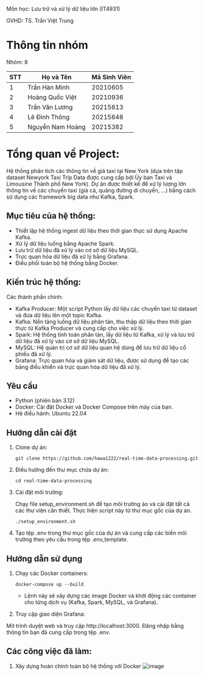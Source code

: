 Môn học: Lưu trữ và xử lý dữ liệu lớn (IT4931)

GVHD: TS. Trần Việt Trung

# Thông tin nhóm
Nhóm: 8

| STT | Họ và Tên           | Mã Sinh Viên | 
|-----|---------------------|--------------|
| 1   | Trần Hàn Minh       | 20210605     | 
| 2   | Hoàng Quốc Việt     | 20210936     | 
| 3   | Trần Văn Lương      | 20215613     | 
| 4   | Lê Đình Thông       | 20215648     | 
| 5   | Nguyễn Nam Hoàng    | 20215382     | 

# Tổng quan về Project: 

Hệ thống phân tích các thông tin về giá taxi tại New York (dựa trên tập dataset Newyork Taxi Trip Data được cung cấp bởi  Ủy ban Taxi và Limousine Thành phố New York). Dự án được thiết kế để xử lý lượng lớn thông tin về các chuyến taxi (giá cả, quãng đường di chuyển, ...) bằng cách sử dụng các framework big data như Kafka, Spark.

## Mục tiêu của hệ thống:

  - Thiết lập hệ thống ingest dữ liệu theo thời gian thực sử dụng Apache Kafka.
  - Xử lý dữ liệu luồng bằng Apache Spark.
  - Lưu trữ dữ liệu đã xử lý vào cơ sở dữ liệu MySQL.
  - Trực quan hóa dữ liệu đã xử lý bằng Grafana.
  - Điều phối toàn bộ hệ thống bằng Docker.

## Kiến trúc hệ thống:

Các thành phần chính:

  - Kafka Producer: Một script Python lấy dữ liệu các chuyến taxi từ dataset và đưa dữ liệu lên một topic Kafka.
  - Kafka: Nền tảng luồng dữ liệu phân tán, thu thập dữ liệu theo thời gian thực từ Kafka Producer và cung cấp cho việc xử lý.
  - Spark: Hệ thống tính toán phân tán, lấy dữ liệu từ Kafka, xử lý và lưu trữ dữ liệu đã xử lý vào cơ sở dữ liệu MySQL.
  - MySQL: Hệ quản trị cơ sở dữ liệu quan hệ dùng để lưu trữ dữ liệu cổ phiếu đã xử lý.
  - Grafana: Trực quan hóa và giám sát dữ liệu, được sử dụng để tạo các bảng điều khiển và trực quan hóa dữ liệu đã xử lý.

## Yêu cầu

  - Python (phiên bản 3.12)
  - Docker: Cài đặt Docker và Docker Compose trên máy của bạn.
  - Hệ điều hành: Ubuntu 22.04

## Hướng dẫn cài đặt

1. Clone dự án:
   ```
   git clone https://github.com/hawa1222/real-time-data-processing.git
   ```

2. Điều hướng đến thư mục chứa dự án:
   ```
   cd real-time-data-processing
   ```

3. Cài đặt môi trường:

   Chạy file setup_environment.sh để tạo môi trường ảo và cài đặt tất cả các thư viện cần thiết. Thực hiện script này từ thư mục gốc của dự án.
   
   ```
   ./setup_environment.sh
   ```

4. Tạo tệp .env trong thư mục gốc của dự án và cung cấp các biến môi trường theo yêu cầu trong tệp .env_template.

## Hướng dẫn sử dụng

1. Chạy các Docker containers:
   ```
   docker-compose up --build
   ```

   - Lệnh này sẽ xây dựng các image Docker và khởi động các container cho từng dịch vụ (Kafka, Spark, MySQL, và Grafana).

2. Truy cập giao diện Grafana:

  Mở trình duyệt web và truy cập http://localhost:3000. Đăng nhập bằng thông tin bạn đã cung cấp trong tệp .env.

## Các công việc đã làm:
1. Xây dựng hoàn chỉnh toàn bộ hệ thống với Docker
![image](https://github.com/user-attachments/assets/ab2b31bc-7621-44c0-a0e5-03157b9ac67d)




